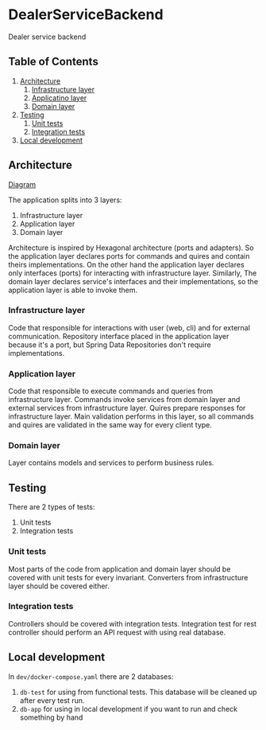 # DealerServiceBackend
Dealer service backend

## Table of Contents
1. [Architecture](#architecture)
    1. [Infrastructure layer](#infrastructure-layer)
    2. [Applicatino layer](#application-layer)
    3. [Domain layer](#domain-layer)
2. [Testing](#testing)
    1. [Unit tests](#unit-tests)
    2. [Integration tests](#integration-tests)
3. [Local development](#local-development)

## Architecture
[Diagram](https://drive.google.com/file/d/1D48w0NYdzoToRwC31-_gYYlX-4iw-PeL/view?usp=sharing)

The application splits into 3 layers:
1. Infrastructure layer 
2. Application layer
3. Domain layer

Architecture is inspired by Hexagonal architecture (ports and adapters). 
So the application layer declares ports for commands and quires and contain theirs implementations. 
On the other hand the application layer declares only interfaces (ports) for interacting with infrastructure layer.
Similarly, The domain layer declares service's interfaces and their implementations, so the application layer is able to invoke them.  
 
### Infrastructure layer
Code that responsible for interactions with user (web, cli) and for external communication.
Repository interface placed in the application layer because it's a port, but Spring Data Repositories don't require implementations.

### Application layer
Code that responsible to execute commands and queries from infrastructure layer.
Commands invoke services from domain layer and external services from infrastructure layer.
Quires prepare responses for infrastructure layer.
Main validation performs in this layer, so all commands and quires are validated in the same way for every client type.  

### Domain layer
Layer contains models and services to perform business rules.

## Testing
There are 2 types of tests:
1. Unit tests
2. Integration tests

### Unit tests
Most parts of the code from application and domain layer should be covered with unit tests for every invariant.
Converters from infrastructure layer should be covered either.

### Integration tests
Controllers should be covered with integration tests. 
Integration test for rest controller should perform an API request with using real database. 

## Local development
In `dev/docker-compose.yaml` there are 2 databases: 
1. `db-test` for using from functional tests. This database will be cleaned up after every test run.
2. `db-app` for using in local development if you want to run and check something by hand

